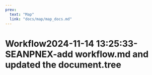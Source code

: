 ```yaml
---
prev:
  text: "Map"
  link: "docs/map/map_docs.md"
---
```

# Workflow2024-11-14 13:25:33-SEANPNEX-add workflow.md and updated the document.tree
